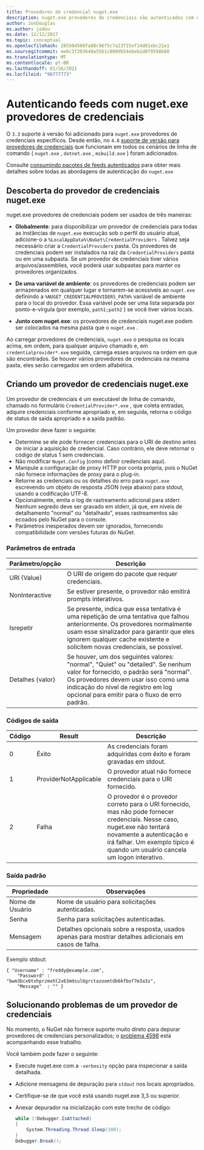 ```yaml
---
title: Provedores de credencial nuget.exe
description: nuget.exe provedores de credenciais são autenticados com um feed e são implementados como executáveis de linha de comando que seguem convenções específicas.
author: JonDouglas
ms.author: jodou
ms.date: 12/12/2017
ms.topic: conceptual
ms.openlocfilehash: 285504508fa88c96f5c7a23f15ef14d81ebc21e1
ms.sourcegitcommit: ee6c3f203648a5561c809db54ebeb1d0f0598b68
ms.translationtype: MT
ms.contentlocale: pt-BR
ms.lasthandoff: 01/26/2021
ms.locfileid: "98777773"
---
```

# <a name="authenticating-feeds-with-nugetexe-credential-providers"></a>Autenticando feeds com nuget.exe provedores de credenciais

O `3.3` suporte à versão foi adicionado para `nuget.exe` provedores de credenciais específicos. Desde então, no `4.8` [suporte de versão para provedores de credenciais](NuGet-Cross-Platform-Authentication-Plugin.md) que funcionam em todos os cenários de linha de comando ( `nuget.exe` , `dotnet.exe` , `msbuild.exe` ) foram adicionados.

Consulte [consumindo pacotes de feeds autenticados](../../consume-packages/consuming-packages-authenticated-feeds.md#nugetexe) para obter mais detalhes sobre todas as abordagens de autenticação do `nuget.exe`

## <a name="nugetexe-credential-provider-discovery"></a>Descoberta do provedor de credenciais nuget.exe

nuget.exe provedores de credenciais podem ser usados de três maneiras:

- **Globalmente**: para disponibilizar um provedor de credenciais para todas as instâncias de `nuget.exe` execução sob o perfil do usuário atual, adicione-o a `%LocalAppData%\NuGet\CredentialProviders` . Talvez seja necessário criar a `CredentialProviders` pasta. Os provedores de credenciais podem ser instalados na raiz da `CredentialProviders`  pasta ou em uma subpasta. Se um provedor de credenciais tiver vários arquivos/assemblies, você poderá usar subpastas para manter os provedores organizados.

- **De uma variável de ambiente**: os provedores de credenciais podem ser armazenados em qualquer lugar e tornarem-se acessíveis ao `nuget.exe` definindo a `%NUGET_CREDENTIALPROVIDERS_PATH%` variável de ambiente para o local do provedor. Essa variável pode ser uma lista separada por ponto-e-vírgula (por exemplo, `path1;path2` ) se você tiver vários locais.

- **Junto com nuget.exe**: os provedores de credenciais nuget.exe podem ser colocados na mesma pasta que o `nuget.exe` .

Ao carregar provedores de credenciais, `nuget.exe` o pesquisa os locais acima, em ordem, para qualquer arquivo chamado e, em `credentialprovider*.exe` seguida, carrega esses arquivos na ordem em que são encontrados. Se houver vários provedores de credenciais na mesma pasta, eles serão carregados em ordem alfabética.

## <a name="creating-a-nugetexe-credential-provider"></a>Criando um provedor de credenciais nuget.exe

Um provedor de credenciais é um executável de linha de comando, chamado no formulário `CredentialProvider*.exe` , que coleta entradas, adquire credenciais conforme apropriado e, em seguida, retorna o código de status de saída apropriado e a saída padrão.

Um provedor deve fazer o seguinte:

- Determine se ele pode fornecer credenciais para o URI de destino antes de iniciar a aquisição de credencial. Caso contrário, ele deve retornar o código de status 1 sem credenciais.
- Não modificar `Nuget.Config` (como definir credenciais aqui).
- Manipule a configuração de proxy HTTP por conta própria, pois o NuGet não fornece informações de proxy para o plug-in.
- Retorne as credenciais ou os detalhes do erro para `nuget.exe` escrevendo um objeto de resposta JSON (veja abaixo) para stdout, usando a codificação UTF-8.
- Opcionalmente, emita o log de rastreamento adicional para stderr. Nenhum segredo deve ser gravado em stderr, já que, em níveis de detalhamento "normal" ou "detalhado", esses rastreamentos são ecoados pelo NuGet para o console.
- Parâmetros inesperados devem ser ignorados, fornecendo compatibilidade com versões futuras do NuGet.

### <a name="input-parameters"></a>Parâmetros de entrada

| Parâmetro/opção |Descrição|
|----------------|-----------|
| URI {Value} | O URI de origem do pacote que requer credenciais.|
| NonInteractive | Se estiver presente, o provedor não emitirá prompts interativos. |
| Isrepetir | Se presente, indica que essa tentativa é uma repetição de uma tentativa que falhou anteriormente. Os provedores normalmente usam esse sinalizador para garantir que eles ignorem qualquer cache existente e solicitem novas credenciais, se possível.|
| Detalhes {valor} | Se houver, um dos seguintes valores: "normal", "Quiet" ou "detailed". Se nenhum valor for fornecido, o padrão será "normal". Os provedores devem usar isso como uma indicação do nível de registro em log opcional para emitir para o fluxo de erro padrão. |

### <a name="exit-codes"></a>Códigos de saída

| Código |Result | Descrição |
|----------------|-----------|-----------|
| 0 | Êxito | As credenciais foram adquiridas com êxito e foram gravadas em stdout.|
| 1 | ProviderNotApplicable | O provedor atual não fornece credenciais para o URI fornecido.|
| 2 | Falha | O provedor é o provedor correto para o URI fornecido, mas não pode fornecer credenciais. Nesse caso, nuget.exe não tentará novamente a autenticação e irá falhar. Um exemplo típico é quando um usuário cancela um logon interativo. |

### <a name="standard-output"></a>Saída padrão

| Propriedade |Observações|
|----------------|-----------|
| Nome de Usuário | Nome de usuário para solicitações autenticadas.|
| Senha | Senha para solicitações autenticadas.|
| Mensagem | Detalhes opcionais sobre a resposta, usados apenas para mostrar detalhes adicionais em casos de falha. |

Exemplo stdout:

```
{ "Username" : "freddy@example.com",
    "Password" : "bwm3bcx6txhprzmxhl2x63mdsul6grctazoomtdb6kfbof7m3a3z",
    "Message"  : "" }
```

## <a name="troubleshooting-a-credential-provider"></a>Solucionando problemas de um provedor de credenciais

No momento, o NuGet não fornece suporte muito direto para depurar provedores de credenciais personalizados; o [problema 4598](https://github.com/NuGet/Home/issues/4598) está acompanhando esse trabalho.

Você também pode fazer o seguinte:

- Execute nuget.exe com a `-verbosity` opção para inspecionar a saída detalhada.
- Adicione mensagens de depuração para `stdout` nos locais apropriados.
- Certifique-se de que você está usando nuget.exe 3,3 ou superior.
- Anexar depurador na inicialização com este trecho de código:

    ```cs
    while (!Debugger.IsAttached)
    {
        System.Threading.Thread.Sleep(100);
    }
    Debugger.Break();
    ```
